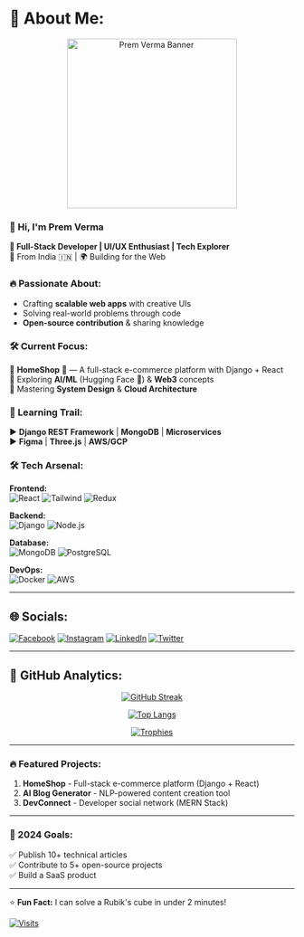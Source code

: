 # 💫 About Me:
<div align="center">
  <img src="https://i.imgur.com/m5XjHon.jpg" width="300" alt="Prem Verma Banner">
</div>

### 👋 Hi, I'm Prem Verma 
**🚀 Full-Stack Developer | UI/UX Enthusiast | Tech Explorer**  
📍 From India 🇮🇳 | 🌍 Building for the Web  

### 🔥 Passionate About:  
- Crafting **scalable web apps** with creative UIs  
- Solving real-world problems through code  
- **Open-source contribution** & sharing knowledge  

### 🛠️ Current Focus:  
📌 **HomeShop** 🛒 — A full-stack e-commerce platform with Django + React  
📌 Exploring **AI/ML** (Hugging Face 🤖) & **Web3** concepts  
📌 Mastering **System Design** & **Cloud Architecture**  

### 🌱 Learning Trail:  
▶️ **Django REST Framework** | **MongoDB** | **Microservices**  
▶️ **Figma** | **Three.js** | **AWS/GCP**  

### 🛠️ Tech Arsenal:  
**Frontend:**  
![React](https://img.shields.io/badge/React-20232A?style=flat&logo=react&logoColor=61DAFB) ![Tailwind](https://img.shields.io/badge/Tailwind_CSS-38B2AC?style=flat&logo=tailwind-css&logoColor=white) ![Redux](https://img.shields.io/badge/Redux-593D88?style=flat&logo=redux&logoColor=white)  

**Backend:**  
![Django](https://img.shields.io/badge/Django-092E20?style=flat&logo=django&logoColor=white) ![Node.js](https://img.shields.io/badge/Node.js-43853D?style=flat&logo=node.js&logoColor=white)  

**Database:**  
![MongoDB](https://img.shields.io/badge/MongoDB-4EA94B?style=flat&logo=mongodb&logoColor=white) ![PostgreSQL](https://img.shields.io/badge/PostgreSQL-316192?style=flat&logo=postgresql&logoColor=white)  

**DevOps:**  
![Docker](https://img.shields.io/badge/Docker-2496ED?style=flat&logo=docker&logoColor=white) ![AWS](https://img.shields.io/badge/AWS-232F3E?style=flat&logo=amazon-aws&logoColor=white)  

---

## 🌐 Socials:
[![Facebook](https://img.shields.io/badge/Facebook-%231877F2.svg?logo=Facebook&logoColor=white)](https://facebook.com/PremVerma) 
[![Instagram](https://img.shields.io/badge/Instagram-%23E4405F.svg?logo=Instagram&logoColor=white)](https://instagram.com/mainpremhun_) 
[![LinkedIn](https://img.shields.io/badge/LinkedIn-%230077B5.svg?logo=linkedin&logoColor=white)](https://linkedin.com/in/PremVerma) 
[![Twitter](https://img.shields.io/badge/X-black.svg?logo=X&logoColor=white)](https://x.com/X__king__)

---

## 🚀 GitHub Analytics:
<div align="center">

[![GitHub Streak](https://streak-stats.demolab.com?user=Prem_Verma25-12&theme=neon-dark&border_radius=6)](https://git.io/streak-stats)

[![Top Langs](https://github-readme-stats.vercel.app/api/top-langs/?username=Prem_Verma25-12&layout=compact&theme=vision-friendly-dark)](https://github.com/Prem_Verma25-12)

[![Trophies](https://github-profile-trophy.vercel.app/?username=Prem_Verma25-12&theme=onedark&row=2&column=4)](https://github.com/ryo-ma/github-profile-trophy)

</div>

---

### 🔥 Featured Projects:
1. **HomeShop** - Full-stack e-commerce platform (Django + React)  
2. **AI Blog Generator** - NLP-powered content creation tool  
3. **DevConnect** - Developer social network (MERN Stack)  

---

### 🎯 2024 Goals:
✅ Publish 10+ technical articles  
✅ Contribute to 5+ open-source projects  
✅ Build a SaaS product  

---

⭐ **Fun Fact:** I can solve a Rubik's cube in under 2 minutes!  

[![Visits](https://visitor-badge.laobi.icu/badge?page_id=Prem_Verma25-12.Prem_Verma25-12)](https://github.com/Prem_Verma25-12)
